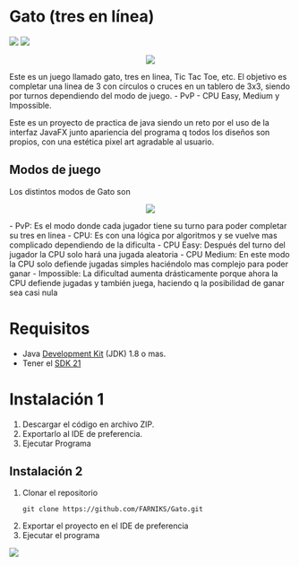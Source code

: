 #  Gato (tres en línea) 
<p align="left">
   <img src="https://img.shields.io/badge/VERSI%C3%93N-V1.0-rgb(15%2C128%2C193)">
   <img src="https://img.shields.io/badge/ESTADO-FINALIZADO-brightgreen">
   
</p>
<p align="center">
	<img src=https://private-user-images.githubusercontent.com/128429185/301374346-98b38b0e-bf4d-4118-971a-e969b711e267.png?jwt=eyJhbGciOiJIUzI1NiIsInR5cCI6IkpXVCJ9.eyJpc3MiOiJnaXRodWIuY29tIiwiYXVkIjoicmF3LmdpdGh1YnVzZXJjb250ZW50LmNvbSIsImtleSI6ImtleTUiLCJleHAiOjE3MDY3NTgyMzUsIm5iZiI6MTcwNjc1NzkzNSwicGF0aCI6Ii8xMjg0MjkxODUvMzAxMzc0MzQ2LTk4YjM4YjBlLWJmNGQtNDExOC05NzFhLWU5NjliNzExZTI2Ny5wbmc_WC1BbXotQWxnb3JpdGhtPUFXUzQtSE1BQy1TSEEyNTYmWC1BbXotQ3JlZGVudGlhbD1BS0lBVkNPRFlMU0E1M1BRSzRaQSUyRjIwMjQwMjAxJTJGdXMtZWFzdC0xJTJGczMlMkZhd3M0X3JlcXVlc3QmWC1BbXotRGF0ZT0yMDI0MDIwMVQwMzI1MzVaJlgtQW16LUV4cGlyZXM9MzAwJlgtQW16LVNpZ25hdHVyZT0xODc3OTg2YjBmOTMzZGU4N2Q2YTY5MjA4OTM0MzMxNzk2M2Q0OWIyZDA5YzY0NjBiM2MxNDJkNGMwODg3NmNiJlgtQW16LVNpZ25lZEhlYWRlcnM9aG9zdCZhY3Rvcl9pZD0wJmtleV9pZD0wJnJlcG9faWQ9MCJ9.q4gauJwqkqHY8UnmtMq16vo_ltDfLojy7rWPxsFjfuI>
	
</p>
Este es un juego llamado gato, tres en linea, Tic Tac Toe, etc. El objetivo es completar una linea de 3 con círculos o cruces en un tablero de 3x3, siendo por turnos dependiendo del modo de juego.
- PvP
- CPU Easy, Medium y Impossible. 

Este es un proyecto de practica de java siendo un reto por el uso de la interfaz JavaFX junto apariencia del programa q todos los diseños son propios, con una estética pixel art agradable al usuario. 

## Modos de juego 
Los distintos modos de Gato son 
<p align="center">	
<img src=https://private-user-images.githubusercontent.com/128429185/301374527-cdf5b8ce-5c27-4702-94e3-888daf020def.png?jwt=eyJhbGciOiJIUzI1NiIsInR5cCI6IkpXVCJ9.eyJpc3MiOiJnaXRodWIuY29tIiwiYXVkIjoicmF3LmdpdGh1YnVzZXJjb250ZW50LmNvbSIsImtleSI6ImtleTUiLCJleHAiOjE3MDY3NTgyMzUsIm5iZiI6MTcwNjc1NzkzNSwicGF0aCI6Ii8xMjg0MjkxODUvMzAxMzc0NTI3LWNkZjViOGNlLTVjMjctNDcwMi05NGUzLTg4OGRhZjAyMGRlZi5wbmc_WC1BbXotQWxnb3JpdGhtPUFXUzQtSE1BQy1TSEEyNTYmWC1BbXotQ3JlZGVudGlhbD1BS0lBVkNPRFlMU0E1M1BRSzRaQSUyRjIwMjQwMjAxJTJGdXMtZWFzdC0xJTJGczMlMkZhd3M0X3JlcXVlc3QmWC1BbXotRGF0ZT0yMDI0MDIwMVQwMzI1MzVaJlgtQW16LUV4cGlyZXM9MzAwJlgtQW16LVNpZ25hdHVyZT02OWY2NDkxNDVmMjMwNDkxZjhhMmU0ZjJiYTM4MjU2ZTBhNzYxNjMyMDg0YTM5ZTQ3ZTU4MDgxYzA5MjNhZTY5JlgtQW16LVNpZ25lZEhlYWRlcnM9aG9zdCZhY3Rvcl9pZD0wJmtleV9pZD0wJnJlcG9faWQ9MCJ9.fsj7ENmOsBzKTjsQFxmtcxu63X6uAQL9XKZOht63EoQ>
</p>
- PvP: Es el modo donde cada jugador tiene su turno para poder completar su tres en linea
- CPU: Es con una lógica por algoritmos y se vuelve mas complicado dependiendo de la dificulta
	- CPU Easy: Después del turno del jugador la CPU solo hará una jugada aleatoria
	- CPU Medium: En este modo la CPU solo defiende jugadas simples haciéndolo mas complejo para poder ganar
	- Impossible:  La dificultad aumenta drásticamente porque ahora la CPU defiende jugadas y también juega, haciendo q la posibilidad de ganar sea casi nula 

# Requisitos
- Java [Development Kit](https://www.java.com/es/download/ie_manual.jsp)  (JDK) 1.8 o mas.
- Tener el [SDK 21](https://download.oracle.com/java/21/latest/jdk-21_windows-x64_bin.exe)

# Instalación 1

1. Descargar el código en archivo ZIP.
2. Exportarlo al IDE de preferencia.
3. Ejecutar Programa

## [](https://github.com/FARNIKS/Conversor-Alura/blob/main/README.md#instalaci%C3%B3n-2)Instalación 2

1. Clonar el repositorio
    ```shell
    git clone https://github.com/FARNIKS/Gato.git
    ```
2. Exportar el proyecto en el IDE de preferencia
3. Ejecutar el programa

[![](https://camo.githubusercontent.com/29ba59dbf61686238096822c7de916a9b41c40bf362b70e7f2c609551ce8f656/68747470733a2f2f696d672e736869656c64732e696f2f62616467652f6c696e6b6564696e2d2532333030373742352e7376673f7374796c653d666f722d7468652d6261646765266c6f676f3d6c696e6b6564696e266c6f676f436f6c6f723d7768697465)](https://www.linkedin.com/in/miguel-jimenez-b34899264/)

